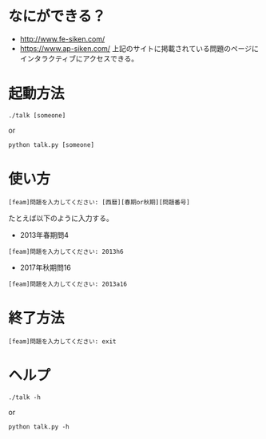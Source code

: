# なにができる？
* http://www.fe-siken.com/
* https://www.ap-siken.com/
上記のサイトに掲載されている問題のページにインタラクティブにアクセスできる。


# 起動方法
```
./talk [someone]
```
or
```
python talk.py [someone]
```

# 使い方
```
[feam]問題を入力してください: [西暦][春期or秋期][問題番号]
```
たとえば以下のように入力する。

* 2013年春期問4
```
[feam]問題を入力してください: 2013h6
```

* 2017年秋期問16
```
[feam]問題を入力してください: 2013a16
```

# 終了方法
```
[feam]問題を入力してください: exit
```

# ヘルプ
```
./talk -h
```
or
```
python talk.py -h
```
